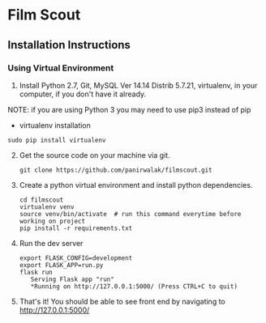 # Film Scout

## Installation Instructions

### Using Virtual Environment

1. Install Python 2.7, Git, MySQL Ver 14.14 Distrib 5.7.21, virtualenv, in your computer, if you don't have it already.

NOTE: if you are using Python 3 you may need to use pip3 instead of pip

- virtualenv installation
```
sudo pip install virtualenv
```

2. Get the source code on your machine via git.

    ```shell
    git clone https://github.com/panirwalak/filmscout.git
    ```

3. Create a python virtual environment and install python dependencies.

    ```shell
    cd filmscout
    virtualenv venv
    source venv/bin/activate  # run this command everytime before working on project
    pip install -r requirements.txt
    ```
    
    
 5. Run the dev server
    ```
    export FLASK_CONFIG=development
    export FLASK_APP=run.py
    flask run
       Serving Flask app "run"
       *Running on http://127.0.0.1:5000/ (Press CTRL+C to quit)
    ```
 6. That's it! You should be able to see front end by navigating to http://127.0.0.1:5000/
